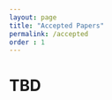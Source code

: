 ```yaml
---
layout: page
title: "Accepted Papers"
permalink: /accepted
order : 1
---
```

# TBD
<!-- ### Proceedings for archival papers can be accessed [here.] (https://aclanthology.org/volumes/2022.naacl-srw/) -->

<!-- # Archival

***[13] [Systematicity Emerges in Transformers when Abstract Grammatical Roles Guide Attention](https://aclanthology.org/2022.naacl-srw.1/)***\
Ayush K Chakravarthy, Jacob Labe Russin, Randall O'Reilly


***[15] [Grounding in social media: An approach to building a chit-chat dialogue model](https://aclanthology.org/2022.naacl-srw.2/)***\
Ritvik Choudhary, Daisuke Kawahara


***[17] [ExtraPhrase: Efficient Data Augmentation for Abstractive Summarization](https://aclanthology.org/2022.naacl-srw.3/)***\
Mengsay Loem, Sho Takase, Masahiro Kaneko, Naoaki Okazaki


***[19] [Regularized Training of Nearest Neighbor Language Models](https://aclanthology.org/2022.naacl-srw.4/)***\
Jean-Francois Ton, Walter Talbott, Shuangfei Zhai, Joshua M. Susskind


***[22] ["Again, Dozens of Refugees Drowned": A Computational Study of Political Framing Evoked by Presuppositions](https://aclanthology.org/2022.naacl-srw.5/)***\
Qi Yu


***[26] [Improving Classification of Infrequent Cognitive Distortions: Domain-Specific Model vs. Data Augmentation](https://aclanthology.org/2022.naacl-srw.9/)***\
Xiruo Ding, Kevin Lybarger, Justin Tauscher, Trevor Cohen


***[32] [Generate, Evaluate, and Select: A Dialogue System with a Response Evaluator for Diversity-Aware Response Generation](https://aclanthology.org/2022.naacl-srw.10/)***\
Ryoma Sakaeda, Daisuke Kawahara


***[33] [Impact of Training Instance Selection on Domain-Specific Entity Extraction using BERT](https://aclanthology.org/2022.naacl-srw.11/)***\
Eileen Salhofer, Xing Lan Liu, Roman Kern


***[37] [Analysing the Correlation between Lexical Ambiguity and Translation Quality in a Multimodal Setting using WordNet](https://aclanthology.org/2022.naacl-srw.12/)***\
Ali Hatami, Paul Buitelaar, Mihael Arcan


***[39] [Building a Personalized Dialogue System with Prompt-Tuning](https://aclanthology.org/2022.naacl-srw.13/)***\
Tomohito Kasahara, Daisuke Kawahara, Nguyen Tung, Shengzhe Li, Kenta Shinzato, Toshinori Sato


***[40] [MM-GATBT: Enriching Multimodal Representation Using Graph Attention Network](https://aclanthology.org/2022.naacl-srw.14/)***\
Seung Byum Seo, Hyoungwook Nam, Payam Delgosha


***[42] [Simulating Feature Structures with Simple Types](https://aclanthology.org/2022.naacl-srw.15/)***\
Valentin D. Richard


***[48] [Dr. Livingstone, I presume? Polishing of foreign character identification in literary texts](https://aclanthology.org/2022.naacl-srw.16/)***\
Aleksandra Konovalova, Antonio Toral, Kristiina Taivalkoski-Shilov


***[49] [Zuo Zhuan Ancient Chinese Dataset for Word Sense Disambiguation](https://aclanthology.org/2022.naacl-srw.17/)***\
Xiaomeng Pan, Hongfei Wang, Teruaki Oka, Mamoru Komachi


***[50] [ViT5: Pretrained Text-to-Text Transformer for Vietnamese Language Generation](https://aclanthology.org/2022.naacl-srw.18/)***\
Long Phan, Hieu Tran, Hieu Nguyen, Trieu H. Trinh


***[52] [Compositional Generalization in Grounded Language Learning via Induced Model Sparsity](https://aclanthology.org/2022.naacl-srw.19/)***\
Sam Spilsbury, Alexander Ilin


***[53] [How do people talk about images? A study on open-domain conversations with images](https://aclanthology.org/2022.naacl-srw.20/)***\
Yi-Pei Chen, Nobuyuki Shimizu, Takashi Miyazaki, Hideki Nakayama


***[54] [Text Style Transfer for Bias Mitigation using Masked Language Modeling](https://aclanthology.org/2022.naacl-srw.21/)***\
Ewoenam Kwaku Tokpo, Toon Calders


***[60] [Differentially Private Instance Encoding against Privacy Attacks](https://aclanthology.org/2022.naacl-srw.22/)***\
Shangyu Xie, Yuan Hong


***[63] [A Simple Approach to Jointly Rank Passages and Select Relevant Sentences in the OBQA Context](https://aclanthology.org/2022.naacl-srw.23/)***\
Man Luo, Shuguang Chen, Chitta Baral


***[71] [Multimodal Modeling of Task-Mediated Confusion](https://aclanthology.org/2022.naacl-srw.24/)***\
Camille Mince, Skye Rhomberg, Cecilia Alm, Reynold Bailey, Alex Ororbia


***[76] [Probe-Less Probing of BERT's Layer-Wise Linguistic Knowledge with Masked Word Prediction](https://aclanthology.org/2022.naacl-srw.25/)***\
Tatsuya Aoyama, Nathan Schneider


***[83] [Neural Networks in a Product of Hyperbolic Spaces](https://aclanthology.org/2022.naacl-srw.27/)***\
Jun Takeuchi, Noriki Nishida, Hideki Nakayama


***[84] [Explicit Use of Topicality in Dialogue Response Generation](https://aclanthology.org/2022.naacl-srw.28/)***\
Takumi Yoshikoshi, Hayato Atarashi, Takashi Kodama, Sadao Kurohashi


***[86] [Automating Human Evaluation of Dialogue Systems](https://aclanthology.org/2022.naacl-srw.29/)***\
Sujan Reddy A


***[87] [Strong Heuristics for Named Entity Linking](https://aclanthology.org/2022.naacl-srw.30/)***\
Marko Čuljak, Andreas Spitz, Robert West, Akhil Arora


***[88] [Static and Dynamic Speaker Modeling based on Graph Neural Network for Emotion Recognition in Conversation](https://aclanthology.org/2022.naacl-srw.31/)***\
Prakhar Saxena, Yin Jou Huang, Sadao Kurohashi


***[90] [Few-shot fine-tuning SOTA summarization models for medical dialogues](https://aclanthology.org/2022.naacl-srw.32/)***\
David Fraile Navarro, Mark Dras, Shlomo Berkovsky


***[91] [Unifying Parsing and Tree-Structured Models for Generating Sentence Semantic Representations](https://aclanthology.org/2022.naacl-srw.33/)***\
Antoine Simoulin, Benoit Crabbé


***[94] [Multiformer: A Head-Configurable Transformer-Based Model for Direct Speech Translation](https://aclanthology.org/2022.naacl-srw.34/)***\
Gerard Sant, Gerard I. Gállego, Belen Alastruey, Marta Ruiz Costa-jussà


***[97] [Defending Compositionality in Emergent Languages](https://aclanthology.org/2022.naacl-srw.35/)***\
Michal Auersperger, Pavel Pecina


***[98] [Exploring the Effect of Dialect Mismatched Language Models in Telugu Automatic Speech Recognition](https://aclanthology.org/2022.naacl-srw.36/)***\
Aditya Yadavalli, Ganesh Sai Mirishkar, Anil Vuppala


# Non-archival


***[16] [Towards Unsupervised Speech Synthesis](non_arch_papers/16.pdf)***\
Alexander H. Liu, Cheng-I Lai, James R. Glass


***[29] [Understanding Long Document with Different Position-Aware Attentions](non_arch_papers/29.pdf)***\
Hai Pham, Guoxin Wang, Yijuan Lu, Dinei Florencio, Cha Zhang


***[31] [What “Drives” the Use of Metaphorical Language? Negative Insights from Abstractness, Affect, Discourse Coherence and Contextualized Word Representations](non_arch_papers/31.pdf)***\
Prisca Piccirilli, Sabine Schulte im Walde


***[47] [Investigating the effectiveness of various speaker embeddings for multi-speaker end-to-end speech
synthesis system using small-sized speech data](non_arch_papers/47.pdf)***\
Sheng-Yao Wang, Yi-Chin Huang


***[55] [Preschool Children Speech Recognition for Early Childhood Intervention: Motivation and Challenges](non_arch_papers/55.pdf)***\
Satwik Dutta, Dwight W. Irvin, John H. L. Hansen


***[59] [Eliciting Complex Relational Knowledge From Masked Language Models](non_arch_papers/59.pdf)***\
Arun Sundaresan, Ming Hsu, Zhihao Zhang


***[72] [Machine Narrative Comprehension in Fictional Characters Personality Prediction Task](non_arch_papers/72.pdf)***\
Yisi Sang, Xiangyang Mou, Mo Yu, Dakuo Wang, Jing Li, Jeffrey Stanton


***[73] [Divide & Conquer for Entailment-aware Multi-hop Evidence Retrieval](non_arch_papers/73.pdf)***\
Fan Luo, Mihai Surdeanu


***[77] [CSSS: A Novel Candidate Summary Selection Strategy for Summary-level Extractive Summarization](non_arch_papers/77.pdf)***\
Shuai Gong, Zhenfang Zhu, Wenqing Wu, Zhen Zhao, Dianyuan Zhang


# Thesis Proposals


***[23] [Methods for Estimating and Improving Robustness of Language Models](https://aclanthology.org/2022.naacl-srw.6/)***\
Michal Stefanik


***[24] [Retrieval-augmented Generation across Heterogeneous Knowledge](https://aclanthology.org/2022.naacl-srw.7/)***\
Wenhao Yu


***[25] [Neural Retriever and Go Beyond: A Thesis Proposal](https://aclanthology.org/2022.naacl-srw.8/)***\
Man Luo


***[30] [Towards Gender Biased Language Classification: A Case Study with British English Metadata Descriptions](non_arch_papers/30.pdf)***\
Lucy Havens


***[78] [Multimodal large language models for inclusive collaboration learning tasks](https://aclanthology.org/2022.naacl-srw.26/)***\
Armanda Lewis -->


